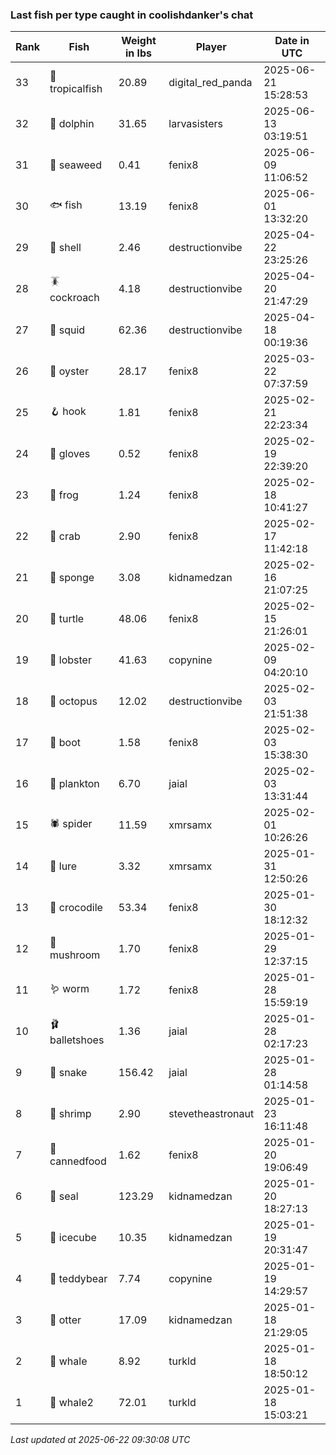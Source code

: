 ### Last fish per type caught in coolishdanker's chat
| Rank | Fish | Weight in lbs | Player | Date in UTC |
|------|--------|-----------|---------|------|
| 33  | 🐠 tropicalfish | 20.89 | digital_red_panda | 2025-06-21 15:28:53 |
| 32  | 🐬 dolphin | 31.65 | larvasisters | 2025-06-13 03:19:51 |
| 31  | 🌿 seaweed | 0.41 | fenix8 | 2025-06-09 11:06:52 |
| 30  | 🐟 fish | 13.19 | fenix8 | 2025-06-01 13:32:20 |
| 29  | 🐚 shell | 2.46 | destructionvibe | 2025-04-22 23:25:26 |
| 28  | 🪳 cockroach | 4.18 | destructionvibe | 2025-04-20 21:47:29 |
| 27  | 🦑 squid | 62.36 | destructionvibe | 2025-04-18 00:19:36 |
| 26  | 🦪 oyster | 28.17 | fenix8 | 2025-03-22 07:37:59 |
| 25  | 🪝 hook | 1.81 | fenix8 | 2025-02-21 22:23:34 |
| 24  | 🧤 gloves | 0.52 | fenix8 | 2025-02-19 22:39:20 |
| 23  | 🐸 frog | 1.24 | fenix8 | 2025-02-18 10:41:27 |
| 22  | 🦀 crab | 2.90 | fenix8 | 2025-02-17 11:42:18 |
| 21  | 🧽 sponge | 3.08 | kidnamedzan | 2025-02-16 21:07:25 |
| 20  | 🐢 turtle | 48.06 | fenix8 | 2025-02-15 21:26:01 |
| 19  | 🦞 lobster | 41.63 | copynine | 2025-02-09 04:20:10 |
| 18  | 🐙 octopus | 12.02 | destructionvibe | 2025-02-03 21:51:38 |
| 17  | 👢 boot | 1.58 | fenix8 | 2025-02-03 15:38:30 |
| 16  | 🦠 plankton | 6.70 | jaial | 2025-02-03 13:31:44 |
| 15  | 🕷️ spider | 11.59 | xmrsamx | 2025-02-01 10:26:26 |
| 14  | 🎏 lure | 3.32 | xmrsamx | 2025-01-31 12:50:26 |
| 13  | 🐊 crocodile | 53.34 | fenix8 | 2025-01-30 18:12:32 |
| 12  | 🍄 mushroom | 1.70 | fenix8 | 2025-01-29 12:37:15 |
| 11  | 🪱 worm | 1.72 | fenix8 | 2025-01-28 15:59:19 |
| 10  | 🩰 balletshoes | 1.36 | jaial | 2025-01-28 02:17:23 |
| 9  | 🐍 snake | 156.42 | jaial | 2025-01-28 01:14:58 |
| 8  | 🦐 shrimp | 2.90 | stevetheastronaut | 2025-01-23 16:11:48 |
| 7  | 🥫 cannedfood | 1.62 | fenix8 | 2025-01-20 19:06:49 |
| 6  | 🦭 seal | 123.29 | kidnamedzan | 2025-01-20 18:27:13 |
| 5  | 🧊 icecube | 10.35 | kidnamedzan | 2025-01-19 20:31:47 |
| 4  | 🧸 teddybear | 7.74 | copynine | 2025-01-19 14:29:57 |
| 3  | 🦦 otter | 17.09 | kidnamedzan | 2025-01-18 21:29:05 |
| 2  | 🐳 whale | 8.92 | turkld | 2025-01-18 18:50:12 |
| 1  | 🐋 whale2 | 72.01 | turkld | 2025-01-18 15:03:21 |

_Last updated at 2025-06-22 09:30:08 UTC_